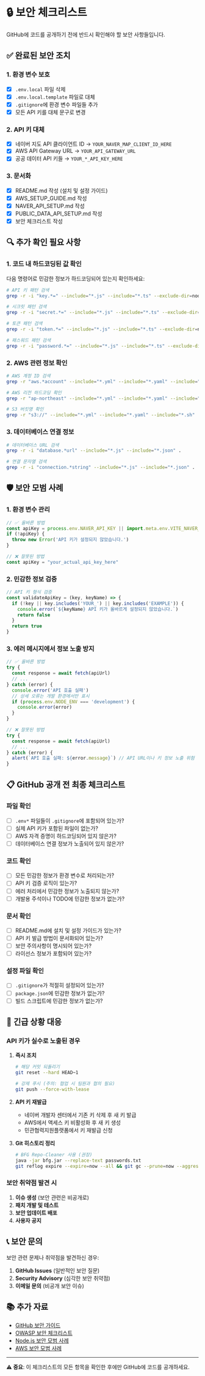 # 🔒 보안 체크리스트

GitHub에 코드를 공개하기 전에 반드시 확인해야 할 보안 사항들입니다.

## ✅ 완료된 보안 조치

### 1. 환경 변수 보호
- [x] `.env.local` 파일 삭제
- [x] `.env.local.template` 파일로 대체
- [x] `.gitignore`에 환경 변수 파일들 추가
- [x] 모든 API 키를 대체 문구로 변경

### 2. API 키 대체
- [x] 네이버 지도 API 클라이언트 ID → `YOUR_NAVER_MAP_CLIENT_ID_HERE`
- [x] AWS API Gateway URL → `YOUR_API_GATEWAY_URL`
- [x] 공공 데이터 API 키들 → `YOUR_*_API_KEY_HERE`

### 3. 문서화
- [x] README.md 작성 (설치 및 설정 가이드)
- [x] AWS_SETUP_GUIDE.md 작성
- [x] NAVER_API_SETUP.md 작성
- [x] PUBLIC_DATA_API_SETUP.md 작성
- [x] 보안 체크리스트 작성

## 🔍 추가 확인 필요 사항

### 1. 코드 내 하드코딩된 값 확인

다음 명령어로 민감한 정보가 하드코딩되어 있는지 확인하세요:

```bash
# API 키 패턴 검색
grep -r -i "key.*=" --include="*.js" --include="*.ts" --exclude-dir=node_modules .

# 시크릿 패턴 검색  
grep -r -i "secret.*=" --include="*.js" --include="*.ts" --exclude-dir=node_modules .

# 토큰 패턴 검색
grep -r -i "token.*=" --include="*.js" --include="*.ts" --exclude-dir=node_modules .

# 패스워드 패턴 검색
grep -r -i "password.*=" --include="*.js" --include="*.ts" --exclude-dir=node_modules .
```

### 2. AWS 관련 정보 확인

```bash
# AWS 계정 ID 검색
grep -r "aws.*account" --include="*.yml" --include="*.yaml" --include="*.json" .

# AWS 리전 하드코딩 확인
grep -r "ap-northeast" --include="*.yml" --include="*.yaml" --include="*.json" .

# S3 버킷명 확인
grep -r "s3://" --include="*.yml" --include="*.yaml" --include="*.sh" .
```

### 3. 데이터베이스 연결 정보

```bash
# 데이터베이스 URL 검색
grep -r -i "database.*url" --include="*.js" --include="*.json" .

# 연결 문자열 검색
grep -r -i "connection.*string" --include="*.js" --include="*.json" .
```

## 🛡️ 보안 모범 사례

### 1. 환경 변수 관리

```javascript
// ✅ 올바른 방법
const apiKey = process.env.NAVER_API_KEY || import.meta.env.VITE_NAVER_MAP_CLIENT_ID
if (!apiKey) {
  throw new Error('API 키가 설정되지 않았습니다.')
}

// ❌ 잘못된 방법
const apiKey = "your_actual_api_key_here"
```

### 2. 민감한 정보 검증

```javascript
// API 키 형식 검증
const validateApiKey = (key, keyName) => {
  if (!key || key.includes('YOUR_') || key.includes('EXAMPLE')) {
    console.error(`${keyName} API 키가 올바르게 설정되지 않았습니다.`)
    return false
  }
  return true
}
```

### 3. 에러 메시지에서 정보 노출 방지

```javascript
// ✅ 올바른 방법
try {
  const response = await fetch(apiUrl)
  // ...
} catch (error) {
  console.error('API 호출 실패')
  // 상세 오류는 개발 환경에서만 표시
  if (process.env.NODE_ENV === 'development') {
    console.error(error)
  }
}

// ❌ 잘못된 방법
try {
  const response = await fetch(apiUrl)
  // ...
} catch (error) {
  alert(`API 호출 실패: ${error.message}`) // API URL이나 키 정보 노출 위험
}
```

## 📋 GitHub 공개 전 최종 체크리스트

### 파일 확인
- [ ] `.env*` 파일들이 `.gitignore`에 포함되어 있는가?
- [ ] 실제 API 키가 포함된 파일이 없는가?
- [ ] AWS 자격 증명이 하드코딩되어 있지 않은가?
- [ ] 데이터베이스 연결 정보가 노출되어 있지 않은가?

### 코드 확인
- [ ] 모든 민감한 정보가 환경 변수로 처리되는가?
- [ ] API 키 검증 로직이 있는가?
- [ ] 에러 처리에서 민감한 정보가 노출되지 않는가?
- [ ] 개발용 주석이나 TODO에 민감한 정보가 없는가?

### 문서 확인
- [ ] README.md에 설치 및 설정 가이드가 있는가?
- [ ] API 키 발급 방법이 문서화되어 있는가?
- [ ] 보안 주의사항이 명시되어 있는가?
- [ ] 라이선스 정보가 포함되어 있는가?

### 설정 파일 확인
- [ ] `.gitignore`가 적절히 설정되어 있는가?
- [ ] `package.json`에 민감한 정보가 없는가?
- [ ] 빌드 스크립트에 민감한 정보가 없는가?

## 🚨 긴급 상황 대응

### API 키가 실수로 노출된 경우

1. **즉시 조치**
   ```bash
   # 해당 커밋 되돌리기
   git reset --hard HEAD~1
   
   # 강제 푸시 (주의: 협업 시 팀원과 협의 필요)
   git push --force-with-lease
   ```

2. **API 키 재발급**
   - 네이버 개발자 센터에서 기존 키 삭제 후 새 키 발급
   - AWS에서 액세스 키 비활성화 후 새 키 생성
   - 민관협력지원플랫폼에서 키 재발급 신청

3. **Git 히스토리 정리**
   ```bash
   # BFG Repo-Cleaner 사용 (권장)
   java -jar bfg.jar --replace-text passwords.txt
   git reflog expire --expire=now --all && git gc --prune=now --aggressive
   ```

### 보안 취약점 발견 시

1. **이슈 생성** (보안 관련은 비공개로)
2. **패치 개발 및 테스트**
3. **보안 업데이트 배포**
4. **사용자 공지**

## 📞 보안 문의

보안 관련 문제나 취약점을 발견하신 경우:

1. **GitHub Issues** (일반적인 보안 질문)
2. **Security Advisory** (심각한 보안 취약점)
3. **이메일 문의** (비공개 보안 이슈)

## 📚 추가 자료

- [GitHub 보안 가이드](https://docs.github.com/en/code-security)
- [OWASP 보안 체크리스트](https://owasp.org/www-project-web-security-testing-guide/)
- [Node.js 보안 모범 사례](https://nodejs.org/en/docs/guides/security/)
- [AWS 보안 모범 사례](https://aws.amazon.com/security/security-resources/)

---

**⚠️ 중요**: 이 체크리스트의 모든 항목을 확인한 후에만 GitHub에 코드를 공개하세요.
